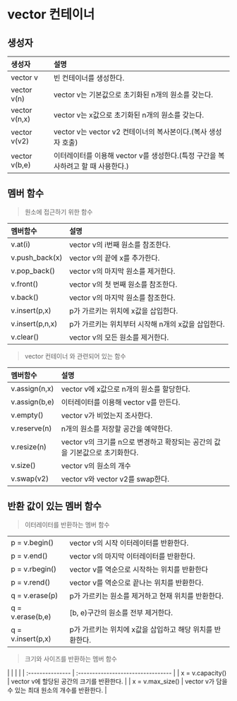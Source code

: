 # vector 컨테이너

## 생성자

| 생성자           | 설명                                                 |
| :------------ | :------------------------------------------------- |
| vector v      | 빈 컨테이너를 생성한다.                                      |
| vector v(n)   | vector v는 기본값으로 초기화된 n개의 원소를 갖는다.                  |
| vector v(n,x) | vector v는 x값으로 초기화된 n개의 원소를 갖는다.                   |
| vector v(v2)  | vector v는 vector v2 컨테이너의 복사본이다.(복사 생성자 호출)        |
| vector v(b,e) | 이터레이터를 이용해 vector v를 생성한다.(특정 구간을 복사하려고 할 때 사용한다.) |

## 멤버 함수

> 원소에 접근하기 위한 함수

| 멤버함수            | 설명                             |
| :-------------- | :----------------------------- |
| v.at(i)         | vector v의 i번째 원소를 참조한다.        |
| v.push_back(x)  | vector v의 끝에 x를 추가한다.          |
| v.pop_back()    | vector v의 마지막 원소를 제거한다.        |
| v.front()       | vector v의 첫 번째 원소를 참조한다.       |
| v.back()        | vector v의 마지막 원소를 참조한다.        |
| v.insert(p,x)   | p가 가르키는 위치에 x값을 삽입한다.          |
| v.insert(p,n,x) | p가 가르키는 위치부터 시작해 n개의 x값을 삽입한다. |
| v.clear()       | vector v의 모든 원소를 제거한다.         |

> vector 컨테이너 와 관련되어 있는 함수

| 멤버함수          | 설명                                              |
| :------------ | :---------------------------------------------- |
| v.assign(n,x) | vector v에 x값으로 n개의 원소를 할당한다.                    |
| v.assign(b,e) | 이터레이터를 이용해 vector v를 만든다.                       |
| v.empty()     | vector v가 비었는지 조사한다.                            |
| v.reserve(n)  | n개의 원소를 저장할 공간을 예약한다.                           |
| v.resize(n)   | vector v의 크기를 n으로 변경하고 확장되는 공간의 값을 기본값으로 초기화한다. |
| v.size()      | vector v의 원소의 개수                                |
| v.swap(v2)    | vector v와 vector v2를 swap한다.                    |

## 반환 값이 있는 멤버 함수

> 이터레이터를 반환하는 멤버 함수

|                   |                                   |
| :---------------- | :-------------------------------- |
| p = v.begin()     | vector v의 시작 이터레이터를 반환한다.         |
| p = v.end()       | vector v의 마지막 이터레이터를 반환한다.        |
| p = v.rbegin()    | vector v를 역순으로 시작하는 위치를 반환한다      |
| p = v.rend()      | vector v를 역순으로 끝나는 위치를 반환한다.      |
| q = v.erase(p)    | p가 가르키는 원소를 제거하고 현재 위치를 반환한다.     |
| q = v.erase(b,e)  | [b, e)구간의 원소를 전부 제거한다.            |
| q = v.insert(p,x) | p가 가르키는 위치에 x값을 삽입하고 해당 위치를 반환한다. |

> 크기와 사이즈를 반환하는 멤버 함수

|                  |                                    |  |
| :--------------- | :--------------------------------- |
| x = v.capacity() | vector v에 할당된 공간의 크기를 반환한다.        |
| x = v.max_size() | vector v가 담을 수 있는 최대 원소의 개수를 반환한다. |